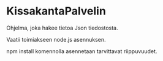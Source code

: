 # KissakantaPalvelin
Ohjelma, joka hakee tietoa Json tiedostosta.

Vaatii toimiakseen node.js asennuksen. 

npm install komennolla asennetaan tarvittavat riippuvuudet.
